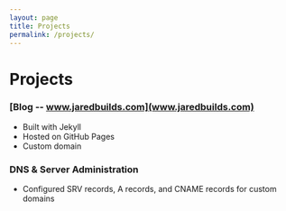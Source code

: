 ```yaml
---
layout: page
title: Projects
permalink: /projects/
---
```


# Projects

### [Blog -- www.jaredbuilds.com](www.jaredbuilds.com)
  - Built with Jekyll
  - Hosted on GitHub Pages
  - Custom domain

### DNS & Server Administration
  - Configured SRV records, A records, and CNAME records for custom domains
